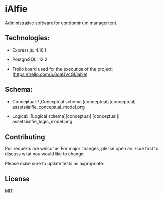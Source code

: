 # iAlfie

Administrative software for condominium management.

## Technologies:

* Express.js:  4.16.1

* PostgreSQL: 12.2

* Trello board used for the execution of the project: (https://trello.com/b/6oaUVcGI/ialfie)

## Schema:
* Conceptual:
![Conceptual schema][conceptual]
[conceptual]: assets/ialfie_conceptual_model.png

* Logical:
![Logical schema][conceptual]
[conceptual]: assets/ialfie_logic_model.png


## Contributing
Pull requests are welcome. For major changes, please open an issue first to discuss what you would like to change.

Please make sure to update tests as appropriate.

## License
[MIT](https://choosealicense.com/licenses/mit/)